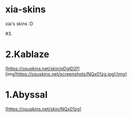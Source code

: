 # xia-skins
xia's skins :D

#3.

# 2.Kablaze
[https://osuskins.net/skin/eDgID2f]
[img]https://osuskins.net/screenshots/NQx01zg.jpg[/img]
# 1.Abyssal
[https://osuskins.net/skin/NQx01zg]
